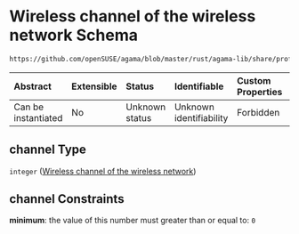 # Wireless channel of the wireless network Schema

```txt
https://github.com/openSUSE/agama/blob/master/rust/agama-lib/share/profile.schema.json#/properties/network/properties/connections/items/properties/wireless/properties/channel
```



| Abstract            | Extensible | Status         | Identifiable            | Custom Properties | Additional Properties | Access Restrictions | Defined In                                                          |
| :------------------ | :--------- | :------------- | :---------------------- | :---------------- | :-------------------- | :------------------ | :------------------------------------------------------------------ |
| Can be instantiated | No         | Unknown status | Unknown identifiability | Forbidden         | Allowed               | none                | [profile.schema.json\*](profile.schema.json "open original schema") |

## channel Type

`integer` ([Wireless channel of the wireless network](profile-properties-network-settings-properties-network-connections-to-be-defined-items-properties-wireless-configuration-properties-wireless-channel-of-the-wireless-network.md))

## channel Constraints

**minimum**: the value of this number must greater than or equal to: `0`
